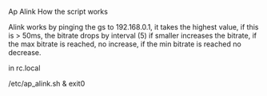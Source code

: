 Ap Alink
How the script works

Alink works by pinging the gs to 192.168.0.1, it takes the highest value, if this is > 50ms, the bitrate drops by interval (5) if smaller increases the bitrate, if the max bitrate is reached, no increase, if the min bitrate is reached no decrease.

in rc.local

/etc/ap_alink.sh &
exit0

